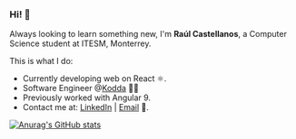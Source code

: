 ### Hi! 👋

Always looking to learn something new, I'm **Raúl Castellanos**, a Computer Science student at ITESM, Monterrey.

This is what I do:
* Currently developing web on React ⚛️.
* Software Engineer @[Kodda](https://kodda.mx/) 👨‍💻
* Previously worked with Angular 9. 
* Contact me at: [LinkedIn](https://www.linkedin.com/in/raulcastellanosh/) | [Email](mailto:raulcastellanosh@gmail.com) 📧.


[![Anurag's GitHub stats](https://github-readme-stats.vercel.app/api?username=rch010&count_private=true&show_icons=true&theme=prussian&hide=contribs&hide_border=true)](https://github.com/anuraghazra/github-readme-stats)
